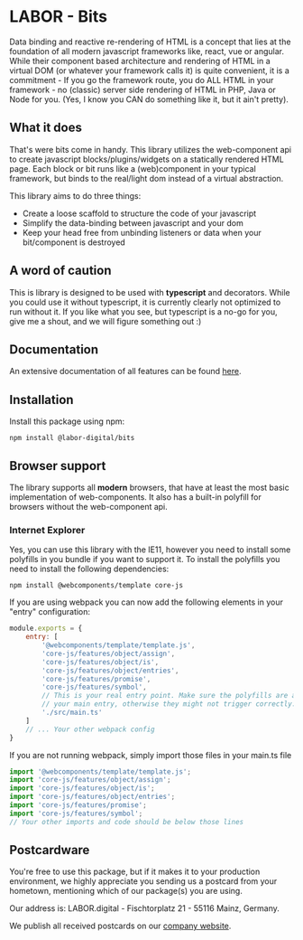 # LABOR - Bits

Data binding and reactive re-rendering of HTML is a concept that lies at the foundation of all modern javascript frameworks like, react, vue or angular. While
their component based architecture and rendering of HTML in a virtual DOM (or whatever your framework calls it) is quite convenient, it is a commitment - If you
go the framework route, you do ALL HTML in your framework - no (classic) server side rendering of HTML in PHP, Java or Node for you. (Yes, I know you CAN do
something like it, but it ain't pretty).

## What it does

That's were bits come in handy. This library utilizes the web-component api to create javascript blocks/plugins/widgets on a statically rendered HTML page. Each
block or bit runs like a (web)component in your typical framework, but binds to the real/light dom instead of a virtual abstraction.

This library aims to do three things:

* Create a loose scaffold to structure the code of your javascript
* Simplify the data-binding between javascript and your dom
* Keep your head free from unbinding listeners or data when your bit/component is destroyed

## A word of caution

This is library is designed to be used with **typescript** and decorators. While you could use it without typescript, it is currently clearly not optimized to
run without it. If you like what you see, but typescript is a no-go for you, give me a shout, and we will figure something out :)

## Documentation

An extensive documentation of all features can be found [here](https://bits.labor.tools).

## Installation

Install this package using npm:

```
npm install @labor-digital/bits
```

## Browser support

The library supports all **modern** browsers, that have at least the most basic implementation of web-components. It also has a built-in polyfill for browsers
without the web-component api.

### Internet Explorer

Yes, you can use this library with the IE11, however you need to install some polyfills in you bundle if you want to support it. To install the polyfills you
need to install the following dependencies:

```
npm install @webcomponents/template core-js
```

If you are using webpack you can now add the following elements in your "entry" configuration:

```javascript
module.exports = {
    entry: [
        '@webcomponents/template/template.js',
        'core-js/features/object/assign',
        'core-js/features/object/is',
        'core-js/features/object/entries',
        'core-js/features/promise',
        'core-js/features/symbol',
        // This is your real entry point. Make sure the polyfills are added before
        // your main entry, otherwise they might not trigger correctly.
        './src/main.ts'
    ]
    // ... Your other webpack config
}
```

If you are not running webpack, simply import those files in your main.ts file

```typescript
import '@webcomponents/template/template.js';
import 'core-js/features/object/assign';
import 'core-js/features/object/is';
import 'core-js/features/object/entries';
import 'core-js/features/promise';
import 'core-js/features/symbol';
// Your other imports and code should be below those lines
```

## Postcardware

You're free to use this package, but if it makes it to your production environment, we highly appreciate you sending us a postcard from your hometown,
mentioning which of our package(s) you are using.

Our address is: LABOR.digital - Fischtorplatz 21 - 55116 Mainz, Germany.

We publish all received postcards on our [company website](https://labor.digital). 
